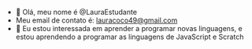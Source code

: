 - 👋 Olá, meu nome é @LauraEstudante
- Meu email de contato é: lauracoco49@gmail.com  
- 👀 Eu estou interessada em aprender a programar novas linguagens, e estou aprendendo a programar as linguagens de JavaScript e Scratch 
